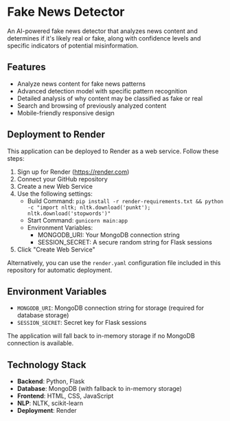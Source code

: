 # Fake News Detector

An AI-powered fake news detector that analyzes news content and determines if it's likely real or fake, along with confidence levels and specific indicators of potential misinformation.

## Features

- Analyze news content for fake news patterns
- Advanced detection model with specific pattern recognition
- Detailed analysis of why content may be classified as fake or real
- Search and browsing of previously analyzed content
- Mobile-friendly responsive design

## Deployment to Render

This application can be deployed to Render as a web service. Follow these steps:

1. Sign up for Render (https://render.com)
2. Connect your GitHub repository
3. Create a new Web Service
4. Use the following settings:
   - Build Command: `pip install -r render-requirements.txt && python -c "import nltk; nltk.download('punkt'); nltk.download('stopwords')"`
   - Start Command: `gunicorn main:app`
   - Environment Variables:
     - MONGODB_URI: Your MongoDB connection string
     - SESSION_SECRET: A secure random string for Flask sessions
5. Click "Create Web Service"

Alternatively, you can use the `render.yaml` configuration file included in this repository for automatic deployment.

## Environment Variables

- `MONGODB_URI`: MongoDB connection string for storage (required for database storage)
- `SESSION_SECRET`: Secret key for Flask sessions

The application will fall back to in-memory storage if no MongoDB connection is available.

## Technology Stack

- **Backend**: Python, Flask
- **Database**: MongoDB (with fallback to in-memory storage)
- **Frontend**: HTML, CSS, JavaScript
- **NLP**: NLTK, scikit-learn
- **Deployment**: Render